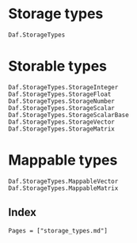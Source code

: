 # Storage types

```@docs
Daf.StorageTypes
```

# Storable types

```@docs
Daf.StorageTypes.StorageInteger
Daf.StorageTypes.StorageFloat
Daf.StorageTypes.StorageNumber
Daf.StorageTypes.StorageScalar
Daf.StorageTypes.StorageScalarBase
Daf.StorageTypes.StorageVector
Daf.StorageTypes.StorageMatrix
```

# Mappable types

```@docs
Daf.StorageTypes.MappableVector
Daf.StorageTypes.MappableMatrix
```

## Index

```@index
Pages = ["storage_types.md"]
```
